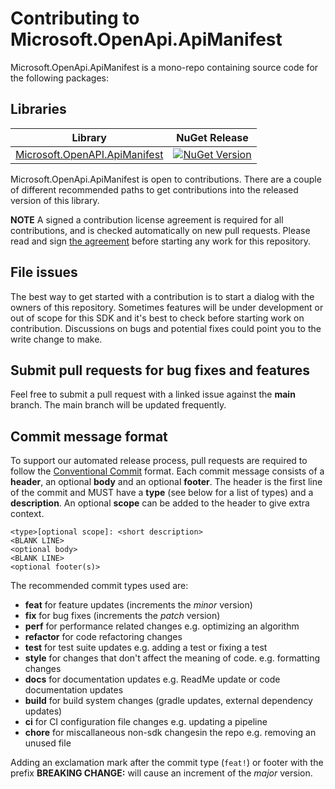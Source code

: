 ﻿# Contributing to Microsoft.OpenApi.ApiManifest

Microsoft.OpenApi.ApiManifest is a mono-repo containing source code for the following packages:

## Libraries

| Library                                                              | NuGet Release                                                                                                                                                                              |
|----------------------------------------------------------------------|--------------------------------------------------------------------------------------------------------------------------------------------------------------------------------------------|
| [Microsoft.OpenAPI.ApiManifest](./README.md)                         | [![NuGet Version](https://img.shields.io/nuget/vpre/Microsoft.OpenAPI.ApiManifest?label=Latest&logo=nuget)](https://www.nuget.org/packages/Microsoft.OpenAPI.ApiManifest/)                       |

Microsoft.OpenApi.ApiManifest is open to contributions. There are a couple of different recommended paths to get contributions into the released version of this library.

__NOTE__ A signed a contribution license agreement is required for all contributions, and is checked automatically on new pull requests. Please read and sign [the agreement](https://cla.microsoft.com/) before starting any work for this repository.

## File issues

The best way to get started with a contribution is to start a dialog with the owners of this repository. Sometimes features will be under development or out of scope for this SDK and it's best to check before starting work on contribution. Discussions on bugs and potential fixes could point you to the write change to make.

## Submit pull requests for bug fixes and features

Feel free to submit a pull request with a linked issue against the __main__ branch.  The main branch will be updated frequently.

## Commit message format

To support our automated release process, pull requests are required to follow the [Conventional Commit](https://www.conventionalcommits.org/en/v1.0.0/)
format.
Each commit message consists of a __header__, an optional __body__ and an optional __footer__. The header is the first line of the commit and
MUST have a __type__ (see below for a list of types) and a __description__. An optional __scope__ can be added to the header to give extra context.

```
<type>[optional scope]: <short description>
<BLANK LINE>
<optional body>
<BLANK LINE>
<optional footer(s)>
```

The recommended commit types used are:

- __feat__ for feature updates (increments the _minor_ version)
- __fix__ for bug fixes (increments the _patch_ version)
- __perf__ for performance related changes e.g. optimizing an algorithm
- __refactor__ for code refactoring changes
- __test__ for test suite updates e.g. adding a test or fixing a test
- __style__ for changes that don't affect the meaning of code. e.g. formatting changes
- __docs__ for documentation updates e.g. ReadMe update or code documentation updates
- __build__ for build system changes (gradle updates, external dependency updates)
- __ci__ for CI configuration file changes e.g. updating a pipeline
- __chore__ for miscallaneous non-sdk changesin the repo e.g. removing an unused file

Adding an exclamation mark after the commit type (`feat!`) or footer with the prefix __BREAKING CHANGE:__ will cause an increment of the _major_ version.
